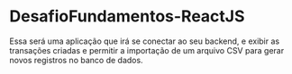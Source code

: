 # DesafioFundamentos-ReactJS

Essa será uma aplicação que irá se conectar ao seu backend, e exibir as transações criadas e permitir a importação de um arquivo CSV para gerar novos registros no banco de dados.
